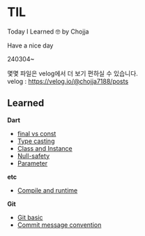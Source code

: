 # TIL

Today I Learned 🤓
by Chojja

Have a nice day

240304~

몇몇 파일은 velog에서 더 보기 편하실 수 있습니다.<br>
velog : https://velog.io/@chojja7188/posts


## Learned
**Dart**
- [final vs const](https://github.com/chojja7188/TIL/blob/main/dart/00_final_vs_const.md)
- [Type casting](https://github.com/chojja7188/TIL/blob/main/dart/01_type_casting.md)
- [Class and Instance](https://github.com/chojja7188/TIL/blob/main/dart/02_class_and_instance.md)
- [Null-safety](https://github.com/chojja7188/TIL/blob/main/dart/03_null_safety.md)
- [Parameter](https://github.com/chojja7188/TIL/blob/main/dart/04_parameter.md)

**etc**
- [Compile and runtime](https://github.com/chojja7188/TIL/blob/main/etc/00_compile_and_runtime.md)

**Git**
- [Git basic](https://github.com/chojja7188/TIL/blob/main/git/00_git_basic.md)
- [Commit message convention](https://github.com/chojja7188/TIL/blob/main/git/01_commit_message_convention.md)
